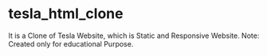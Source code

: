 # tesla_html_clone
It is a Clone of Tesla Website, which is Static and Responsive Website. Note: Created only for educational Purpose.
